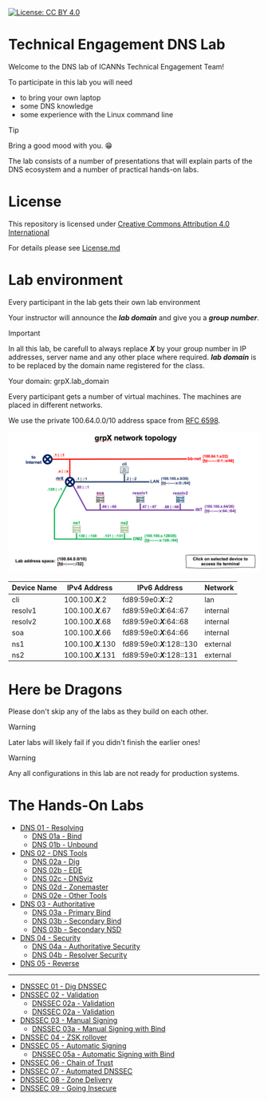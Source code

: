 [![License: CC BY 4.0](https://img.shields.io/badge/License-CC%20BY%204.0-lightgrey.svg)](https://creativecommons.org/licenses/by/4.0/)

# Technical Engagement DNS Lab

Welcome to the DNS lab of ICANNs Technical Engagement Team!

To participate in this lab you will need 

- to bring your own laptop
- some DNS knowledge
- some experience with the Linux command line

> [!TIP] 
> Bring a good mood with you. :grin:

The lab consists of a number of presentations that will explain
parts of the DNS ecosystem and a number of practical hands-on labs.

# License

This repository is licensed under [Creative Commons Attribution 4.0 International](https://creativecommons.org/licenses/by/4.0)

For details please see [License.md](License.md)

# Lab environment

Every participant in the lab gets their own lab environment

Your instructor will announce the ***lab domain*** and give you a ***group number***.

> [!IMPORTANT]
>
> In all this lab, be carefull to always replace ***X*** by your group
> number in IP addresses, server name and any other place where
> required. ***lab domain*** is to be replaced by the 
> domain name registered for the class.

Your domain: grpX.lab_domain

Every participant gets a number of virtual machines. The machines are placed in different networks.

We use the private 100.64.0.0/10 address space from [RFC 6598](https://www.rfc-editor.org/rfc/rfc6598).

![network topology](img/topology.png)

| Device Name   | IPv4 Address          | IPv6 Address                | Network  |
| ------------- | --------------------- | --------------------------- | -------- |
| cli           | 100.100.***X***.2     | fd89:59e0:***X***::2        | lan      |
| resolv1       | 100.100.***X***.67    | fd89:59e0:***X***:64::67    | internal |
| resolv2       | 100.100.***X***.68    | fd89:59e0:***X***:64::68    | internal |
| soa           | 100.100.***X***.66    | fd89:59e0:***X***:64::66    | internal |
| ns1           | 100.100.***X***.130   | fd89:59e0:***X***:128::130  | external |
| ns2           | 100.100.***X***.131   | fd89:59e0:***X***:128::131  | external |

# Here be Dragons

Please don't skip any of the labs as they build on each other. 

> [!WARNING]
> Later labs will likely fail if you didn't finish the earlier ones!

> [!WARNING]
> Any all configurations in this lab are not ready for production systems.

# The Hands-On Labs

- [DNS 01 - Resolving](DNS%2001%20-%20Resolving.md)
    - [DNS 01a - Bind](DNS%2001a%20-%20Bind.md)
    - [DNS 01b - Unbound](DNS%2001b%20-%20Unbound.md)
- [DNS 02 - DNS Tools](DNS%2002%20-%20DNS%20Tools.md)
    - [DNS 02a - Dig](DNS%2002a%20-%20Dig.md)
    - [DNS 02b - EDE](DNS%2002b%20-%20EDE.md)
    - [DNS 02c - DNSviz](DNS%2002c%20-%20DNSviz.md)
    - [DNS 02d - Zonemaster](DNS%2002d%20-%20Zonemaster.md)
    - [DNS 02e - Other Tools](DNS%2002e%20-%20Other%20Tools.md)
- [DNS 03 - Authoritative](DNS%2003%20-%20Authoritative.md)
    - [DNS 03a - Primary Bind](DNS%2003a%20-%20Primary%20Bind.md)
    - [DNS 03b - Secondary Bind](DNS%2003b%20-%20Secondary%20Bind.md)
    - [DNS 03b - Secondary NSD](DNS%2003b%20-%20Secondary%20NSD.md)
- [DNS 04 - Security](DNS%2005%20-%20Security.md)
    - [DNS 04a - Authoritative Security](DNS%2005a%20-%20Authoritative%20Security.md)
    - [DNS 04b - Resolver Security](DNS%2005b%20-%20Resolver%20Security.md)
- [DNS 05 - Reverse](DNS%2003%20-%20Reverse.md)
---
- [DNSSEC 01 - Dig DNSSEC](DNSSEC%2001%20-%20Dig%20DNSSEC.md)
- [DNSSEC 02 - Validation](DNSSEC%2002%20-%20Validation.md)
    - [DNSSEC 02a - Validation](DNSSEC%2002a%20-%20Validation%20with%20Bind.md)
    - [DNSSEC 02a - Validation](DNSSEC%2002a%20-%20Validation%20with%20Unbound.md)
- [DNSSEC 03 - Manual Signing](DNSSEC%2003%20-%20Signing.md)
    - [DNSSEC 03a - Manual Signing with Bind](DNSSEC%2003%20-%20Signing.md)
- [DNSSEC 04 - ZSK rollover](DNSSEC%2005%20-%20Key%20Rollover.md)
- [DNSSEC 05 - Automatic Signing](DNSSEC%2003%20-%20Signing.md)
    - [DNSSEC 05a - Automatic Signing with Bind](DNSSEC%2003%20-%20Signing.md)
- [DNSSEC 06 - Chain of Trust](DNSSEC%2004%20-%20Chain%20of%20Trust.md)
- [DNSSEC 07 - Automated DNSSEC](DNSSEC%2006%20-%20Automated%20DNSSEC.md)
- [DNSSEC 08 - Zone Delivery](DNSSEC%2006%20-%20Zone%20Delivery.md)
- [DNSSEC 09 - Going Insecure](DNSSEC%2006%20-%20Going%20insecure.md)

